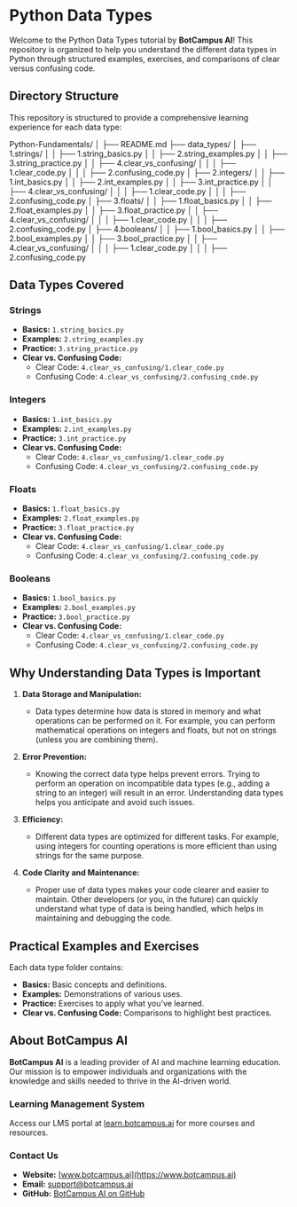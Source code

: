 # Python Data Types

Welcome to the Python Data Types tutorial by **BotCampus AI**! This repository is organized to help you understand the different data types in Python through structured examples, exercises, and comparisons of clear versus confusing code.

## Directory Structure

This repository is structured to provide a comprehensive learning experience for each data type:

Python-Fundamentals/
│
├── README.md
├── data_types/
│ ├── 1.strings/
│ │ ├── 1.string_basics.py
│ │ ├── 2.string_examples.py
│ │ ├── 3.string_practice.py
│ │ ├── 4.clear_vs_confusing/
│ │ │ ├── 1.clear_code.py
│ │ │ ├── 2.confusing_code.py
│ ├── 2.integers/
│ │ ├── 1.int_basics.py
│ │ ├── 2.int_examples.py
│ │ ├── 3.int_practice.py
│ │ ├── 4.clear_vs_confusing/
│ │ │ ├── 1.clear_code.py
│ │ │ ├── 2.confusing_code.py
│ ├── 3.floats/
│ │ ├── 1.float_basics.py
│ │ ├── 2.float_examples.py
│ │ ├── 3.float_practice.py
│ │ ├── 4.clear_vs_confusing/
│ │ │ ├── 1.clear_code.py
│ │ │ ├── 2.confusing_code.py
│ ├── 4.booleans/
│ │ ├── 1.bool_basics.py
│ │ ├── 2.bool_examples.py
│ │ ├── 3.bool_practice.py
│ │ ├── 4.clear_vs_confusing/
│ │ │ ├── 1.clear_code.py
│ │ │ ├── 2.confusing_code.py


## Data Types Covered

### Strings
- **Basics:** `1.string_basics.py`
- **Examples:** `2.string_examples.py`
- **Practice:** `3.string_practice.py`
- **Clear vs. Confusing Code:** 
  - Clear Code: `4.clear_vs_confusing/1.clear_code.py`
  - Confusing Code: `4.clear_vs_confusing/2.confusing_code.py`

### Integers
- **Basics:** `1.int_basics.py`
- **Examples:** `2.int_examples.py`
- **Practice:** `3.int_practice.py`
- **Clear vs. Confusing Code:** 
  - Clear Code: `4.clear_vs_confusing/1.clear_code.py`
  - Confusing Code: `4.clear_vs_confusing/2.confusing_code.py`

### Floats
- **Basics:** `1.float_basics.py`
- **Examples:** `2.float_examples.py`
- **Practice:** `3.float_practice.py`
- **Clear vs. Confusing Code:** 
  - Clear Code: `4.clear_vs_confusing/1.clear_code.py`
  - Confusing Code: `4.clear_vs_confusing/2.confusing_code.py`

### Booleans
- **Basics:** `1.bool_basics.py`
- **Examples:** `2.bool_examples.py`
- **Practice:** `3.bool_practice.py`
- **Clear vs. Confusing Code:** 
  - Clear Code: `4.clear_vs_confusing/1.clear_code.py`
  - Confusing Code: `4.clear_vs_confusing/2.confusing_code.py`

## Why Understanding Data Types is Important

1. **Data Storage and Manipulation:**
   - Data types determine how data is stored in memory and what operations can be performed on it. For example, you can perform mathematical operations on integers and floats, but not on strings (unless you are combining them).

2. **Error Prevention:**
   - Knowing the correct data type helps prevent errors. Trying to perform an operation on incompatible data types (e.g., adding a string to an integer) will result in an error. Understanding data types helps you anticipate and avoid such issues.

3. **Efficiency:**
   - Different data types are optimized for different tasks. For example, using integers for counting operations is more efficient than using strings for the same purpose.

4. **Code Clarity and Maintenance:**
   - Proper use of data types makes your code clearer and easier to maintain. Other developers (or you, in the future) can quickly understand what type of data is being handled, which helps in maintaining and debugging the code.

## Practical Examples and Exercises

Each data type folder contains:
- **Basics:** Basic concepts and definitions.
- **Examples:** Demonstrations of various uses.
- **Practice:** Exercises to apply what you've learned.
- **Clear vs. Confusing Code:** Comparisons to highlight best practices.

## About BotCampus AI

**BotCampus AI** is a leading provider of AI and machine learning education. Our mission is to empower individuals and organizations with the knowledge and skills needed to thrive in the AI-driven world.

### Learning Management System

Access our LMS portal at [learn.botcampus.ai](https://learn.botcampus.ai) for more courses and resources.

### Contact Us

- **Website:** [www.botcampus.ai](https://www.botcampus.ai)
- **Email:** support@botcampus.ai
- **GitHub:** [BotCampus AI on GitHub](https://github.com/Bot-Campus-AI/Python-Fundamentals)
